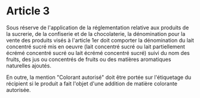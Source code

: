 # Article 3

Sous réserve de l'application de la réglementation relative aux produits de la sucrerie, de la confiserie et de la chocolaterie, la dénomination pour la vente des produits visés à l'article 1er doit comporter la dénomination du lait concentré sucré mis en oeuvre (lait concentré sucré ou lait partiellement écrémé concentré sucré ou lait écrémé concentré sucré) suivi du nom des fruits, des jus ou concentrés de fruits ou des matières aromatiques naturelles ajoutés.

En outre, la mention "Colorant autorisé" doit être portée sur l'étiquetage du récipient si le produit a fait l'objet d'une addition de matière colorante autorisée.
